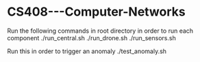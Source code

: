 # CS408---Computer-Networks
Run the following commands in root directory in order to run each component
./run_central.sh
./run_drone.sh
./run_sensors.sh

Run this in order to trigger an anomaly
./test_anomaly.sh
